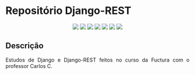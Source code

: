 <h1>Repositório Django-REST</h1> 

   <p align="center">
   <img src="http://img.shields.io/static/v1?label=License&message=MIT&color=green&style=for-the-badge"/>
   <img src="https://img.shields.io/badge/HTML5-E34F26?style=for-the-badge&logo=html5&logoColor=white"/>
   <img src="https://img.shields.io/badge/CSS3-1572B6?style=for-the-badge&logo=css3&logoColor=white"/>
   <img src="https://img.shields.io/badge/Django-092E20?style=for-the-badge&logo=django&logoColor=green"/>
   <img src="https://img.shields.io/badge/django%20rest-ff1709?style=for-the-badge&logo=django&logoColor=white"/>
   <img src="https://img.shields.io/badge/VSCode-0078D4?style=for-the-badge&logo=visual%20studio%20code&logoColor=white"/>
   <img src="https://img.shields.io/badge/Python-FFD43B?style=for-the-badge&logo=python&logoColor=blue"/>
</p>


## Descrição

<p align="justify">
  Estudos de Django e Django-REST feitos no curso da Fuctura com o professor Carlos C.
</p>
